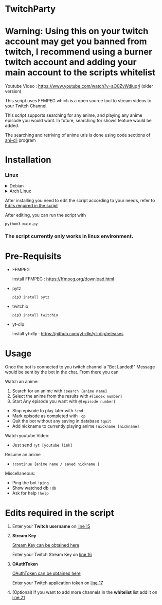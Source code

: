 # TwitchParty

# Warning: Using this on your twitch account may get you banned from twitch, I recommend using a burner twitch account and adding your main account to the scripts whitelist

Youtube Video : https://www.youtube.com/watch?v=aO0ZvWdiuq4 (older version)

This script uses FFMPEG which is a open source tool to stream videos to your Twitch Channel.

This script supports searching for any anime, and playing any anime episode you would want. In future, searching for shows feature would be added.

The searching and retriving of anime urls is done using code sections of [ani-cli](https://github.com/pystardust/ani-cli) program

# Installation

### Linux

<details><summary>Debian</summary>
  
```
git clone https://github.com/wraient/twitchparty --depth=1
cd ./twitchparty
sudo apt update && sudo apt upgrade
pip3 install pytz
pip3 install twitchio
pip3 install yt-dlp
sudo apt-get install ffmpeg
```

</details>

<details><summary>Arch Linux</summary>
  
```
git clone https://github.com/wraient/twitchparty --depth=1
cd ./twitchparty
python -m venv venv
source ./venv/bin/activate
pip3 install pytz
pip3 install twitchio
sudo pacman -Sy yt-dlp
sudo pacman -Sy ffmpeg
```
</details>

After installing you need to edit the script according to your needs, refer to [Edits required in the script](https://github.com/Wraient/TwitchParty/#edits-required-in-the-script)

After editing, you can run the script with 

```
python3 main.py
```

### The script currently only works in linux environment.

# Pre-Requisits

- FFMPEG
  
  Install FFMPEG : https://ffmpeg.org/download.html
- pytz

  ```
  pip3 install pytz
  ```

- twitchio

  ```
  pip3 install twitchio
  ```
  
- yt-dlp

  Install yt-dlp : https://github.com/yt-dlp/yt-dlp/releases

# Usage

Once the bot is connected to you twitch channel a "Bot Landed!" Message would be sent by the bot in the chat.
From there you can 

Watch an anime: 
  1. Search for an anime with `!search [anime name]`
  2. Select the anime from the results with `#[index number]`
  3. Start Any episode you want with `@[episode number]`
  - Stop episode to play later with `!end`
  - Mark episode as completed with `!cp`
  - Quit the bot without any saving in database `!quit`
  - Add nickname to currently playing anime `!nickname [nickname]`

Watch youtube Video:
  - Just send `!yt [youtube link]`

Resume an anime
  - `!continue [anime name / saved nickname ]`

Miscellaneous:
  - Ping the bot `!ping`
  - Show watched db `!db`
  - Ask for help `!help`

# Edits required in the script

 1. Enter your **Twitch username** on [line 15](https://github.com/Wraient/TwitchParty/blob/main/main.py#L15)


 2. **Stream Key**

     [Stream Key can be obtained here](https://dashboard.twitch.tv/u/YOUR_USERNAME/settings/stream)
    
     Enter your Twitch Stream Key on [line 16](https://github.com/Wraient/TwitchParty/blob/main/main.py#L16)

 3. **OAuthToken**

    [OAuthToken can be obtained here](https://twitchtokengenerator.com/)

    Enter your Twitch application token on [line 17](https://github.com/Wraient/TwitchParty/blob/main/main.py#L17)


 4. (Optional) If you want to add more channels in the **whitelist** list add it on [line 21](https://github.com/Wraient/TwitchParty/blob/main/main.py#L21)
